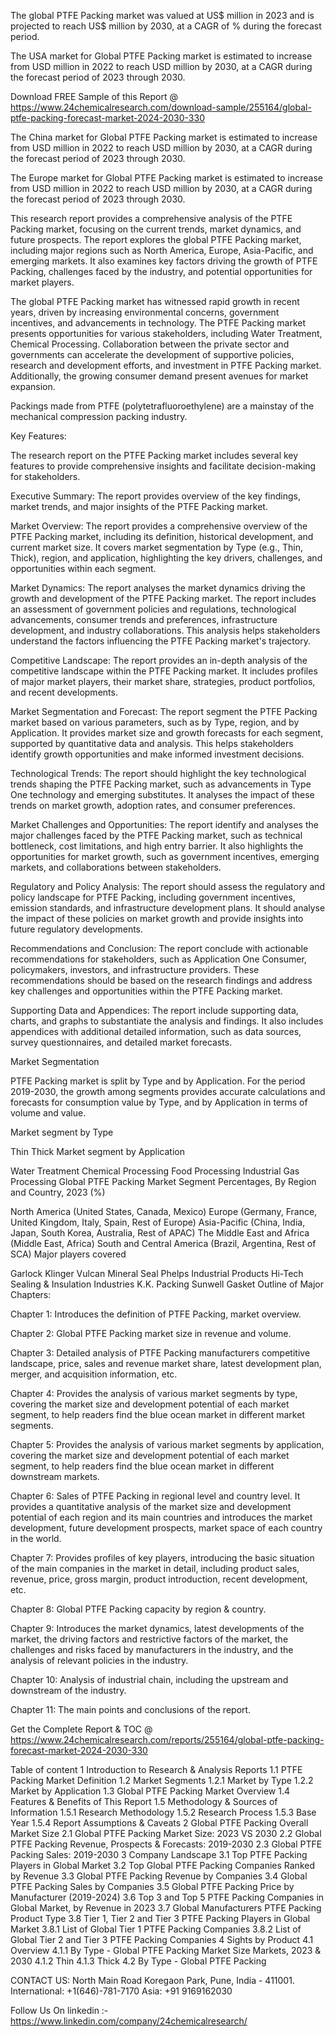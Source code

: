 The global PTFE Packing market was valued at US$ million in 2023 and is projected to reach US$ million by 2030, at a CAGR of % during the forecast period.

The USA market for Global PTFE Packing market is estimated to increase from USD million in 2022 to reach USD million by 2030, at a CAGR during the forecast period of 2023 through 2030.

Download FREE Sample of this Report @ https://www.24chemicalresearch.com/download-sample/255164/global-ptfe-packing-forecast-market-2024-2030-330

The China market for Global PTFE Packing market is estimated to increase from USD million in 2022 to reach USD million by 2030, at a CAGR during the forecast period of 2023 through 2030.

The Europe market for Global PTFE Packing market is estimated to increase from USD million in 2022 to reach USD million by 2030, at a CAGR during the forecast period of 2023 through 2030.

This research report provides a comprehensive analysis of the PTFE Packing market, focusing on the current trends, market dynamics, and future prospects. The report explores the global PTFE Packing market, including major regions such as North America, Europe, Asia-Pacific, and emerging markets. It also examines key factors driving the growth of PTFE Packing, challenges faced by the industry, and potential opportunities for market players.

The global PTFE Packing market has witnessed rapid growth in recent years, driven by increasing environmental concerns, government incentives, and advancements in technology. The PTFE Packing market presents opportunities for various stakeholders, including Water Treatment, Chemical Processing. Collaboration between the private sector and governments can accelerate the development of supportive policies, research and development efforts, and investment in PTFE Packing market. Additionally, the growing consumer demand present avenues for market expansion.

Packings made from PTFE (polytetrafluoroethylene) are a mainstay of the mechanical compression packing industry.

Key Features:

The research report on the PTFE Packing market includes several key features to provide comprehensive insights and facilitate decision-making for stakeholders.

Executive Summary: The report provides overview of the key findings, market trends, and major insights of the PTFE Packing market.

Market Overview: The report provides a comprehensive overview of the PTFE Packing market, including its definition, historical development, and current market size. It covers market segmentation by Type (e.g., Thin, Thick), region, and application, highlighting the key drivers, challenges, and opportunities within each segment.

Market Dynamics: The report analyses the market dynamics driving the growth and development of the PTFE Packing market. The report includes an assessment of government policies and regulations, technological advancements, consumer trends and preferences, infrastructure development, and industry collaborations. This analysis helps stakeholders understand the factors influencing the PTFE Packing market's trajectory.

Competitive Landscape: The report provides an in-depth analysis of the competitive landscape within the PTFE Packing market. It includes profiles of major market players, their market share, strategies, product portfolios, and recent developments.

Market Segmentation and Forecast: The report segment the PTFE Packing market based on various parameters, such as by Type, region, and by Application. It provides market size and growth forecasts for each segment, supported by quantitative data and analysis. This helps stakeholders identify growth opportunities and make informed investment decisions.

Technological Trends: The report should highlight the key technological trends shaping the PTFE Packing market, such as advancements in Type One technology and emerging substitutes. It analyses the impact of these trends on market growth, adoption rates, and consumer preferences.

Market Challenges and Opportunities: The report identify and analyses the major challenges faced by the PTFE Packing market, such as technical bottleneck, cost limitations, and high entry barrier. It also highlights the opportunities for market growth, such as government incentives, emerging markets, and collaborations between stakeholders.

Regulatory and Policy Analysis: The report should assess the regulatory and policy landscape for PTFE Packing, including government incentives, emission standards, and infrastructure development plans. It should analyse the impact of these policies on market growth and provide insights into future regulatory developments.

Recommendations and Conclusion: The report conclude with actionable recommendations for stakeholders, such as Application One Consumer, policymakers, investors, and infrastructure providers. These recommendations should be based on the research findings and address key challenges and opportunities within the PTFE Packing market.

Supporting Data and Appendices: The report include supporting data, charts, and graphs to substantiate the analysis and findings. It also includes appendices with additional detailed information, such as data sources, survey questionnaires, and detailed market forecasts.

Market Segmentation

PTFE Packing market is split by Type and by Application. For the period 2019-2030, the growth among segments provides accurate calculations and forecasts for consumption value by Type, and by Application in terms of volume and value.

Market segment by Type

Thin
Thick
Market segment by Application

Water Treatment
Chemical Processing
Food Processing
Industrial Gas Processing
Global PTFE Packing Market Segment Percentages, By Region and Country, 2023 (%)

North America (United States, Canada, Mexico)
Europe (Germany, France, United Kingdom, Italy, Spain, Rest of Europe)
Asia-Pacific (China, India, Japan, South Korea, Australia, Rest of APAC)
The Middle East and Africa (Middle East, Africa)
South and Central America (Brazil, Argentina, Rest of SCA)
Major players covered

Garlock
Klinger
Vulcan
Mineral Seal
Phelps Industrial Products
Hi-Tech Sealing & Insulation Industries
K.K. Packing
Sunwell Gasket
Outline of Major Chapters:

Chapter 1: Introduces the definition of PTFE Packing, market overview.

Chapter 2: Global PTFE Packing market size in revenue and volume.

Chapter 3: Detailed analysis of PTFE Packing manufacturers competitive landscape, price, sales and revenue market share, latest development plan, merger, and acquisition information, etc.

Chapter 4: Provides the analysis of various market segments by type, covering the market size and development potential of each market segment, to help readers find the blue ocean market in different market segments.

Chapter 5: Provides the analysis of various market segments by application, covering the market size and development potential of each market segment, to help readers find the blue ocean market in different downstream markets.

Chapter 6: Sales of PTFE Packing in regional level and country level. It provides a quantitative analysis of the market size and development potential of each region and its main countries and introduces the market development, future development prospects, market space of each country in the world.

Chapter 7: Provides profiles of key players, introducing the basic situation of the main companies in the market in detail, including product sales, revenue, price, gross margin, product introduction, recent development, etc.

Chapter 8: Global PTFE Packing capacity by region & country.

Chapter 9: Introduces the market dynamics, latest developments of the market, the driving factors and restrictive factors of the market, the challenges and risks faced by manufacturers in the industry, and the analysis of relevant policies in the industry.

Chapter 10: Analysis of industrial chain, including the upstream and downstream of the industry.

Chapter 11: The main points and conclusions of the report.

Get the Complete Report & TOC @ https://www.24chemicalresearch.com/reports/255164/global-ptfe-packing-forecast-market-2024-2030-330

Table of content
1 Introduction to Research & Analysis Reports
1.1 PTFE Packing Market Definition
1.2 Market Segments
1.2.1 Market by Type
1.2.2 Market by Application
1.3 Global PTFE Packing Market Overview
1.4 Features & Benefits of This Report
1.5 Methodology & Sources of Information
1.5.1 Research Methodology
1.5.2 Research Process
1.5.3 Base Year
1.5.4 Report Assumptions & Caveats
2 Global PTFE Packing Overall Market Size
2.1 Global PTFE Packing Market Size: 2023 VS 2030
2.2 Global PTFE Packing Revenue, Prospects & Forecasts: 2019-2030
2.3 Global PTFE Packing Sales: 2019-2030
3 Company Landscape
3.1 Top PTFE Packing Players in Global Market
3.2 Top Global PTFE Packing Companies Ranked by Revenue
3.3 Global PTFE Packing Revenue by Companies
3.4 Global PTFE Packing Sales by Companies
3.5 Global PTFE Packing Price by Manufacturer (2019-2024)
3.6 Top 3 and Top 5 PTFE Packing Companies in Global Market, by Revenue in 2023
3.7 Global Manufacturers PTFE Packing Product Type
3.8 Tier 1, Tier 2 and Tier 3 PTFE Packing Players in Global Market
3.8.1 List of Global Tier 1 PTFE Packing Companies
3.8.2 List of Global Tier 2 and Tier 3 PTFE Packing Companies
4 Sights by Product
4.1 Overview
4.1.1 By Type - Global PTFE Packing Market Size Markets, 2023 & 2030
4.1.2 Thin
4.1.3 Thick
4.2 By Type - Global PTFE Packing

CONTACT US:
North Main Road Koregaon Park, Pune, India - 411001.
International: +1(646)-781-7170
Asia: +91 9169162030

Follow Us On linkedin :- https://www.linkedin.com/company/24chemicalresearch/
